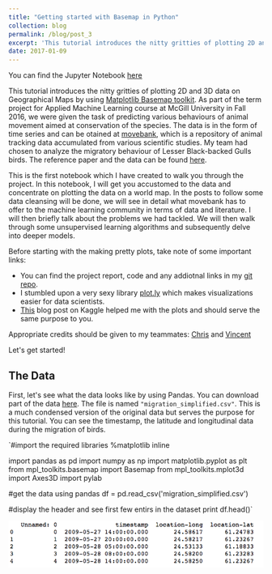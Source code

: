 ```yaml
---
title: "Getting started with Basemap in Python"
collection: blog
permalink: /blog/post_3
excerpt: 'This tutorial introduces the nitty gritties of plotting 2D and 3D data on Geographical Maps by using Matplotlib Basemap toolkit'
date: 2017-01-09
---
```


You can find the Jupyter Notebook [here](https://github.com/Pulkit-Khandelwal/blogs-notebooks/blob/master/Basemap/Basemap_post_1.ipynb)

This tutorial introduces the nitty gritties of plotting 2D and 3D data on Geographical Maps by using [Matplotlib Basemap toolkit](http://matplotlib.org/basemap/users/intro.html). As part of the term project for Applied Machine Learning course at McGill University in Fall 2016, we were given the task of predicting various behaviours of animal movement aimed at conservation of the species. The data is in the form of time series and can be otained at [movebank](https://www.movebank.org/), which is a repository of animal tracking data accumulated from various scientific studies. My team had chosen to analyze the migratory behaviour of Lesser Black-backed Gulls birds. The reference paper and the data can be found [here](https://www.datarepository.movebank.org/handle/10255/move.494).

This is the first notebook which I have created to walk you through the project. In this notebook, I will get you accustomed to the data and concentrate on plotting the data on a world map. In the posts to follow some data cleansing will be done, we will see in detail what movebank has to offer to the machine learning community in terms of data and literature. I will then briefly talk about the problems we had tackled. We will then walk through some unsupervised learning algorithms and subsequently delve into deeper models.

Before starting with the making pretty plots, take note of some important links:
* You can find the project report, code and any addiotnal links in my [git repo](https://github.com/Pulkit-Khandelwal/COMP551-Applied-Machine-Learning/tree/master/Capstone%20Project).
* I stumbled upon a very sexy library [plot.ly](https://plot.ly/) which makes visualizations easier for data scientists.
* [This](http://blog.kaggle.com/2016/11/30/seventeen-ways-to-map-data-in-kaggle-kernels/) blog post on Kaggle helped me with the plots and should serve the same purpose to you.

Appropriate credits should be given to my teammates: [Chris](https://github.com/cdglasz) and [Vincent](https://github.com/DjAntaki)

Let's get started!

## The Data
First, let's see what the data looks like by using Pandas. You can download part of the data [here](https://github.com/Pulkit-Khandelwal/blogs-notebooks/tree/master/Basemap). The file is named ```"migration_simplified.csv"```. This is a much condensed version of the original data but serves the purpose for this tutorial. You can see the timestamp, the latitude and longitudinal data during the migration of birds.

`#import the required libraries
%matplotlib inline

import pandas as pd
import numpy as np
import matplotlib.pyplot as plt
from mpl_toolkits.basemap import Basemap
from mpl_toolkits.mplot3d import Axes3D
import pylab

#get the data using pandas
df = pd.read_csv('migration_simplified.csv')

#display the header and see first few entirs in the dataset
print df.head()`

![Image 1](https://github.com/Pulkit-Khandelwal/pulkit-khandelwal.github.io/blob/master/_blog/post_3_img_4.png)

